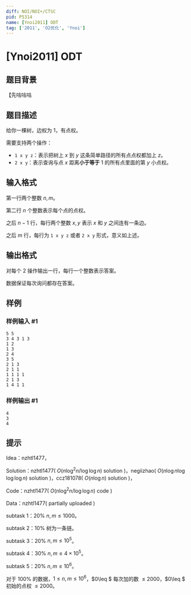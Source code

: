 ```yaml
---
diff: NOI/NOI+/CTSC
pid: P5314
name: [Ynoi2011] ODT
tag: ['2011', 'O2优化', 'Ynoi']
---
```

# [Ynoi2011] ODT
## 题目背景

 【先咕咕咕
## 题目描述

给你一棵树，边权为 $1$，有点权。

需要支持两个操作：

- `1 x y z`：表示把树上 $x$ 到 $y$ 这条简单路径的所有点点权都加上 $z$。
- `2 x y`：表示查询与点 $x$ 距离**小于等于** $1$ 的所有点里面的第 $y$ 小点权。
## 输入格式

第一行两个整数 $n,m$。

第二行 $n$ 个整数表示每个点的点权。

之后 $n-1$ 行，每行两个整数 $x,y$ 表示 $x$ 和 $y$ 之间连有一条边。

之后 $m$ 行，每行为 `1 x y z` 或者 `2 x y` 形式，意义如上述。
## 输出格式

对每个 2 操作输出一行，每行一个整数表示答案。

数据保证每次询问都存在答案。
## 样例

### 样例输入 #1
```
5 5
3 4 3 1 3
1 2
1 3
2 4
3 5
2 1 3
2 1 1
1 1 1 1
2 1 3
1 4 1 1

```
### 样例输出 #1
```
4
3
4

```
## 提示

Idea：nzhtl1477，

Solution：nzhtl1477( $O( n\log^2n/ \log\log n )$ solution )，negiizhao( $O( n\log n\log\log\log n )$ solution )，ccz181078( $O( n\log n )$ solution )，

Code：nzhtl1477( $O( n\log^2 n/ \log\log n )$ code )

Data：nzhtl1477( partially uploaded )

subtask 1：$20\%$ $n,m\leq 1000$。

subtask 2：$10\%$ 树为一条链。

subtask 3：$20\%$ $n,m\leq 10^5$。

subtask 4：$30\%$ $n,m\leq 4\times 10^5$。

subtask 5：$20\%$ $n,m\leq 10^6$。

对于 $100\%$ 的数据，$1\leq n,m\leq 10^6$，$0\leq $ 每次加的数 $\leq 2000$，$0\leq $ 初始的点权 $\leq 2000$。
